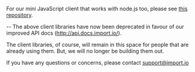 For our mini JavaScript client that works with node.js too, please see [this repository](https://github.com/import-io/client-js-mini).

--
The above client libraries have now been deprecated in favour of our improved API docs (http://api.docs.import.io/).  

The client libraries, of course, will remain in this space for people that are already using them. But, we will no longer be   building them out.  

If you have any questions or concerns, please contact support@import.io  
